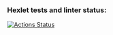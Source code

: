 ### Hexlet tests and linter status:
[![Actions Status](https://github.com/Maxonquall/java-project-99/actions/workflows/hexlet-check.yml/badge.svg)](https://github.com/Maxonquall/java-project-99/actions)